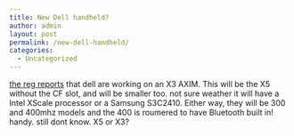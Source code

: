 ```yaml
---
title: New Dell handheld?
author: admin
layout: post
permalink: /new-dell-handheld/
categories:
  - Uncategorized
---
```

[the reg reports][1] that dell are working on an X3 AXIM. This will be the X5 without the CF slot, and will be smaller too. not sure weather it will have a Intel XScale processor or a Samsung S3C2410. Either way, they will be 300 and 400mhz models and the 400 is roumered to have Bluetooth built in! handy. still dont know. X5 or X3?

 [1]: http://www.theregister.co.uk/content/68/32525.html